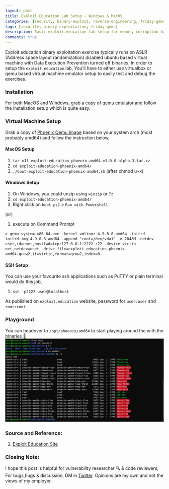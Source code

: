 ```yaml
---
layout: post
title: Exploit Education Lab Setup - Windows & MacOS
categories: [security, binary-exploit, reverse-engineering, friday-gems]
tags: [security, binary-exploitation, friday-gems]
description: Basic exploit.education lab setup for memory corruption based security bugs
comments: true
---
```


Exploit.education binary exploitation exercise typically runs on ASLR (Address space layout randomization) disabled ubuntu based virtual machine with Data Execution Prevention turned off binaries. In order to setup the `exploit.education` lab, You'll have to either use virtualbox or qemu based virtual machine emulator setup to easily test and debug the exercises.

### Installation

For both MacOS and Windows, grab a copy of [qemu emulator](https://www.qemu.org/download/) and follow the installation setup which is quite easy.

### Virtual Machine Setup

Grab a copy of [Phoenix Qemu Image](https://exploit.education/downloads/) based on your system arch (most probably amd64) and follow the instruction below,

#### MacOS Setup
1. `tar xJf exploit-education-phoenix-amd64-v1.0.0-alpha-3.tar.xz`
2. `cd exploit-education-phoenix-amd64/`
3. `./boot-exploit-education-phoenix-amd64.sh` (after chmod u+x)

#### Windows Setup
1. On Windows, you could unzip using `winzip` or `7z`
2. `cd exploit-education-phoenix-amd64/`
3. Right click on `boot.ps1` > `Run with Powershell` 

(or)

1. execute on Command Prompt 

```shell
> qemu-system-x86_64.exe -kernel vmlinuz-4.9.0-8-amd64 -initrd initrd.img-4.9.0-8-amd64 -append "root=/dev/vda1" -m 2048M -netdev user,id=unet,hostfwd=tcp:127.0.0.1:2222-:22 -device virtio-net,netdev=unet -drive file=exploit-education-phoenix-amd64.qcow2,if=virtio,format=qcow2,index=0
```

#### SSH Setup

You can use your favourite ssh applications such as PuTTY or plain terminal would do this job,

1. `ssh -p2222 user@localhost` 

As published on `exploit.education` website, password for `user:user` and `root:root`

### Playground

You can headover to `/opt/phoenix/amd64` to start playing around the with the binaries 🎉
![Screenshot of Phoenix Playground](/assets/media/exploit-education-phoenix-setup.jpg)

### Source and Reference:

1. [Exploit Education Site](https://exploit.education/downloads/)

### Closing Note:

I hope this post is helpful for vulnerability researcher 🔍 & code reviewers, For bugs,hugs & discussion, DM in [Twitter](https://twitter.com/sshivasurya). Opinions are my own and not the views of my employer.
